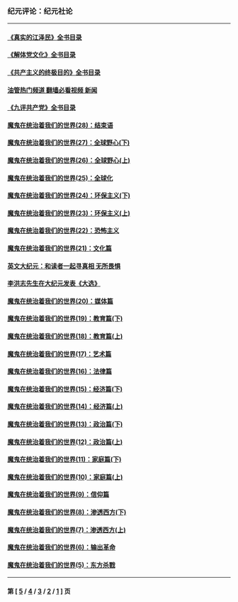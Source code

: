 ### 纪元评论：纪元社论
---
#### [《真实的江泽民》全书目录](../../pages/nsc422/n13721399.md?11170330) 
#### [《解体党文化》全书目录](../../pages/nsc422/n13721157.md?11170330) 
#### [《共产主义的终极目的》全书目录](../../pages/nsc422/n13721048.md?11170330) 
#### [油管热门频道 翻墙必看视频 新闻](ok?11170330)
#### [《九评共产党》全书目录](../../pages/nsc422/n13708085.md?11170330) 
#### [魔鬼在统治着我们的世界(28)：结束语](../../pages/nsc422/n10936246.md?11170330) 
#### [魔鬼在统治着我们的世界(27)：全球野心(下)](../../pages/nsc422/n10928319.md?11170330) 
#### [魔鬼在统治着我们的世界(26)：全球野心(上)](../../pages/nsc422/n10900318.md?11170330) 
#### [魔鬼在统治着我们的世界(25)：全球化](../../pages/nsc422/n10788205.md?11170330) 
#### [魔鬼在统治着我们的世界(24)：环保主义(下)](../../pages/nsc422/n10695307.md?11170330) 
#### [魔鬼在统治着我们的世界(23)：环保主义(上)](../../pages/nsc422/n10688613.md?11170330) 
#### [魔鬼在统治着我们的世界(22)：恐怖主义](../../pages/nsc422/n10614727.md?11170330) 
#### [魔鬼在统治着我们的世界(21)：文化篇](../../pages/nsc422/n10597706.md?11170330) 
#### [英文大纪元：和读者一起寻真相 无所畏惧](../../pages/nsc422/n12542027.md?11170330) 
#### [李洪志先生在大纪元发表《大选》](../../pages/nsc422/n12534746.md?11170330) 
#### [魔鬼在统治着我们的世界(20)：媒体篇](../../pages/nsc422/n10586579.md?11170330) 
#### [魔鬼在统治着我们的世界(19)：教育篇(下)](../../pages/nsc422/n10564808.md?11170330) 
#### [魔鬼在统治着我们的世界(18)：教育篇(上)](../../pages/nsc422/n10526970.md?11170330) 
#### [魔鬼在统治着我们的世界(17)：艺术篇](../../pages/nsc422/n10499093.md?11170330) 
#### [魔鬼在统治着我们的世界(16)：法律篇](../../pages/nsc422/n10485969.md?11170330) 
#### [魔鬼在统治着我们的世界(15)：经济篇(下)](../../pages/nsc422/n10469975.md?11170330) 
#### [魔鬼在统治着我们的世界(14)：经济篇(上)](../../pages/nsc422/n10457370.md?11170330) 
#### [魔鬼在统治着我们的世界(13)：政治篇(下)](../../pages/nsc422/n10448270.md?11170330) 
#### [魔鬼在统治着我们的世界(12)：政治篇(上)](../../pages/nsc422/n10444576.md?11170330) 
#### [魔鬼在统治着我们的世界(11)：家庭篇(下)](../../pages/nsc422/n10440961.md?11170330) 
#### [魔鬼在统治着我们的世界(10)：家庭篇(上)](../../pages/nsc422/n10435448.md?11170330) 
#### [魔鬼在统治着我们的世界(9)：信仰篇](../../pages/nsc422/n10432159.md?11170330) 
#### [魔鬼在统治着我们的世界(8)：渗透西方(下)](../../pages/nsc422/n10429603.md?11170330) 
#### [魔鬼在统治着我们的世界(7)：渗透西方(上)](../../pages/nsc422/n10426013.md?11170330) 
#### [魔鬼在统治着我们的世界(6)：输出革命](../../pages/nsc422/n10421536.md?11170330) 
#### [魔鬼在统治着我们的世界(5)：东方杀戮](../../pages/nsc422/n10417707.md?11170330) 

---
#### 第 [ [5](./5.md?11170330) / [4](./4.md?11170330) / [3](./3.md?11170330) / [2](./2.md?11170330) / [1](./1.md?11170330) ] 页

